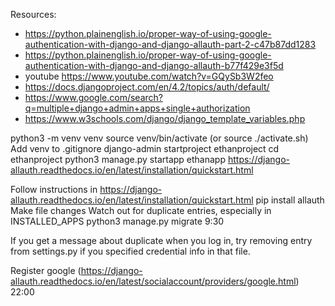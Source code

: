 Resources:

- https://python.plainenglish.io/proper-way-of-using-google-authentication-with-django-and-django-allauth-part-2-c47b87dd1283
- https://python.plainenglish.io/proper-way-of-using-google-authentication-with-django-and-django-allauth-b77f429e3f5d
- youtube https://www.youtube.com/watch?v=GQySb3W2feo
- https://docs.djangoproject.com/en/4.2/topics/auth/default/
- https://www.google.com/search?q=multiple+django+admin+apps+single+authorization
- https://www.w3schools.com/django/django_template_variables.php

python3 -m venv venv
source venv/bin/activate (or source ./activate.sh)
Add venv to .gitignore
django-admin startproject ethanproject
cd ethanproject
python3 manage.py startapp ethanapp
https://django-allauth.readthedocs.io/en/latest/installation/quickstart.html

Follow instructions in https://django-allauth.readthedocs.io/en/latest/installation/quickstart.html
    pip install allauth
    Make file changes
    Watch out for duplicate entries, especially in INSTALLED_APPS
    python3 manage.py migrate
9:30

If you get a message about duplicate when you log in, try removing entry from settings.py if you specified credential info in that file.

Register google (https://django-allauth.readthedocs.io/en/latest/socialaccount/providers/google.html)
22:00


